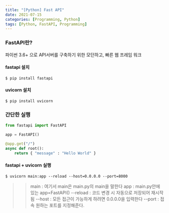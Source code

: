 ```yaml
---
title: "[Python] Fast API"
date: 2021-07-15
categories: [Programming, Python]
tags: [Python, FastAPI, Programming]
---
```


### FastAPI란?
파이썬 3.6+ 으로 API서버를 구축하기 위한 모던하고, 빠른 웹 프레임 워크

#### fastapi 설치
```terminal
$ pip install fastapi
```

#### uvicorn 설치
```terminal
$ pip install uvicorn
```

### 간단한 실행
```python
from fastapi import FastAPI

app = FastAPI()

@app.get("/")
async def root():
	return { "message" : "Hello World" }
```

#### fastapi + uvicorn 실행
```terminal
$ uvicorn main:app --reload --host=0.0.0.0 --port=8000
```

>> main : 여기서 main은 main.py의 main을 말한다
>> app : main.py안에 있는 app=FastAPI()
>> --reload : 코드 변경 시 자동으로 저장되어 재시작 됨
>> --host : 모든 접근이 가능하게 하려면 0.0.0.0을 입력한다
>> --port : 접속 원하는 포트를 지정해준다.